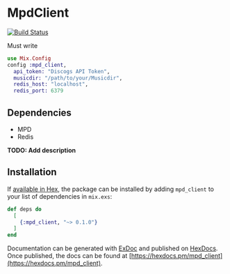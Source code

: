 # MpdClient
[![Build Status](https://api.travis-ci.org/kokoax/mpdart.svg)](https://api.travis-ci.org/kokoax/mpdart)

Must write
``` config/config.exs
use Mix.Config
config :mpd_client,
  api_token: "Discogs API Token",
  musicdir: "/path/to/your/Musicdir",
  redis_host: "localhost",
  redis_port: 6379
```

## Dependencies
- MPD
- Redis

**TODO: Add description**

## Installation

If [available in Hex](https://hex.pm/docs/publish), the package can be installed
by adding `mpd_client` to your list of dependencies in `mix.exs`:

```elixir
def deps do
  [
    {:mpd_client, "~> 0.1.0"}
  ]
end
```

Documentation can be generated with [ExDoc](https://github.com/elixir-lang/ex_doc)
and published on [HexDocs](https://hexdocs.pm). Once published, the docs can
be found at [https://hexdocs.pm/mpd_client](https://hexdocs.pm/mpd_client).

